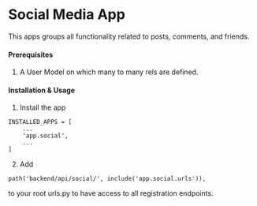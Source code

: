 # Social Media App
This apps groups all functionality related to posts, comments, and friends.
#### Prerequisites
1. A User Model on which many to many rels are defined.
#### Installation & Usage
1. Install the app
```
INSTALLED_APPS = [
    ...
    'app.social',
    ...
]
```
2. Add
 ```
path('backend/api/social/', include('app.social.urls')),
``` 
to your root urls.py to have access to all registration endpoints.
